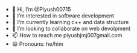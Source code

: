 - 👋 Hi, I’m @Piyush00715
- 👀 I’m interested in software development
- 🌱 I’m currently learning c++ and data structure
- 💞️ I’m looking to collaborate on web devolpment
- 📫 How to reach me piyushjmj007gmail.com
- 😄 Pronouns: he/him 

<!---
Piyush00715/Piyush00715 is a ✨ special ✨ repository because its `README.md` (this file) appears on your GitHub profile.
You can click the Preview link to take a look at your changes.
--->
